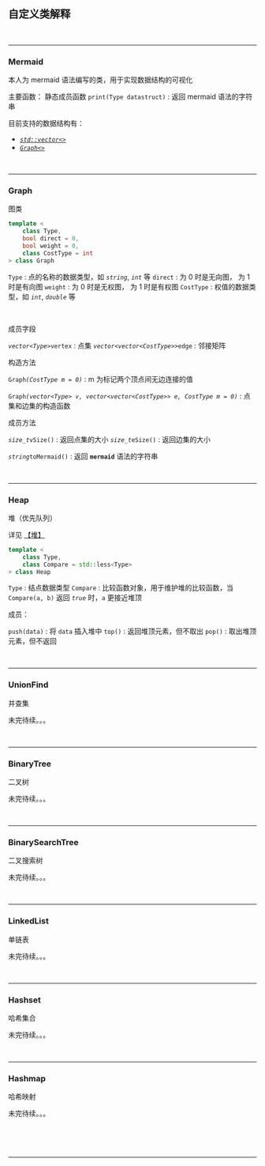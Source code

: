 <!-- @import "_pre.css" -->


## 自定义类解释



<br><hr class=short>

### Mermaid

本人为 mermaid 语法编写的类，用于实现数据结构的可视化

主要函数：
静态成员函数 `print(Type datastruct)` : 返回 mermaid 语法的字符串

目前支持的数据结构有：

* [*`std::vector<>`*](https://zh.cppreference.com/w/cpp/container/vector "可变长容器")
* [*`Graph<>`*](#graph "图")


<br><hr class=short>

### Graph

图类

```cpp
template <
    class Type,
    bool direct = 0, 
    bool weight = 0,
    class CostType = int
> class Graph
```

`Type` : 点的名称的数据类型，如 *`string`*, *`int`* 等
`direct` : 为 0 时是无向图， 为 1 时是有向图
`weight` : 为 0 时是无权图， 为 1 时是有权图
`CostType` : 权值的数据类型，如 *`int`*, *`double`* 等

<br>

成员字段

*`vector<Type>`*`vertex` :  点集
*`vector<vector<CostType>>`*`edge` : 邻接矩阵

构造方法

`Graph`*`(CostType m = 0)`* : m 为标记两个顶点间无边连接的值

`Graph`*`(vector<Type> v, vector<vector<CostType>> e, CostType m = 0)`* : 点集和边集的构造函数

成员方法

*`size_t`*`vSize()` : 返回点集的大小
*`size_t`*`eSize()` : 返回边集的大小

*`string`*`toMermaid()` : 返回 **`mermaid`** 语法的字符串

<br><hr class=short>

### Heap

堆（优先队列）

详见 [【堆】](#堆)

```cpp
template <
    class Type, 
    class Compare = std::less<Type> 
> class Heap
```

`Type` : 结点数据类型
`Compare` : 比较函数对象，用于维护堆的比较函数，当 `Compare(a, b)` 返回 *`true`* 时，`a` 更接近堆顶

成员：

`push(data)` : 将 `data` 插入堆中
`top()` : 返回堆顶元素，但不取出
`pop()` : 取出堆顶元素，但不返回


<br><hr class=short>

### UnionFind

并查集

未完待续。。。

<br><hr class=short>

### BinaryTree

二叉树

未完待续。。。

<br><hr class=short>

### BinarySearchTree

二叉搜索树

未完待续。。。

<br><hr class=short>

### LinkedList

单链表

未完待续。。。

<br><hr class=short>

### Hashset

哈希集合

未完待续。。。

<br><hr class=short>

### Hashmap

哈希映射

未完待续。。。



<br>
<br>
<br>

---
